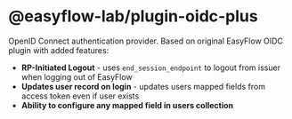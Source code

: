 # @easyflow-lab/plugin-oidc-plus

OpenID Connect authentication provider. Based on original EasyFlow OIDC plugin with added features:

 - **RP-Initiated Logout** - uses `end_session_endpoint` to logout from issuer when logging out of EasyFlow
 - **Updates user record on login** - updates users mapped fields from access token even if user exists
 - **Ability to configure any mapped field in users collection**
